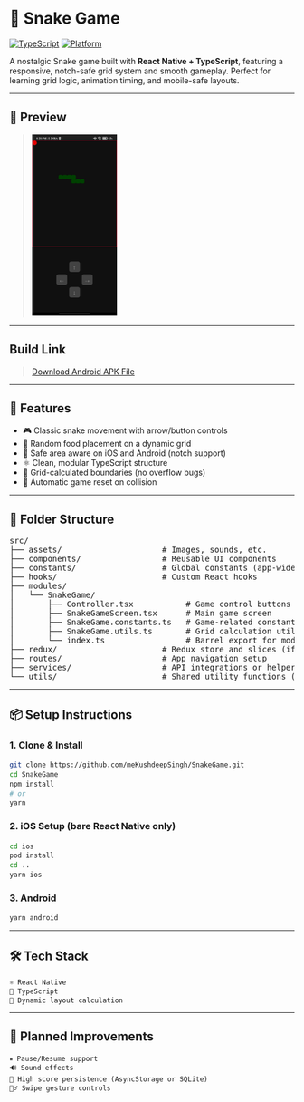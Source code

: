 # 🐍 Snake Game

[![TypeScript](https://img.shields.io/badge/TypeScript-Strict-blue?logo=typescript)](https://www.typescriptlang.org/)
[![Platform](https://img.shields.io/badge/platform-iOS%20|%20Android-lightgrey?logo=react)]()

A nostalgic Snake game built with **React Native + TypeScript**, featuring a responsive, notch-safe grid system and smooth gameplay. Perfect for learning grid logic, animation timing, and mobile-safe layouts.

---

## 📸 Preview

> <img src="https://github.com/meKushdeepSingh/SnakeGame/blob/main/src/assets/images/app-preview-one.jpeg?raw=true" alt="A preview of the application" width="150" height="320">

---

## Build Link

> [Download Android APK File](https://github.com/meKushdeepSingh/SnakeGame/raw/refs/heads/main/android/app/test-release-app.zip)

---

## 🚀 Features

- 🎮 Classic snake movement with arrow/button controls
- 🍎 Random food placement on a dynamic grid
- 🧱 Safe area aware on iOS and Android (notch support)
- ⚛️ Clean, modular TypeScript structure
- 🧠 Grid-calculated boundaries (no overflow bugs)
- 🔁 Automatic game reset on collision

---

## 🧱 Folder Structure

<pre>
src/
├── assets/                     # Images, sounds, etc.
├── components/                 # Reusable UI components
├── constants/                  # Global constants (app-wide)
├── hooks/                      # Custom React hooks
├── modules/
│   └── SnakeGame/
│       ├── Controller.tsx           # Game control buttons
│       ├── SnakeGameScreen.tsx      # Main game screen
│       ├── SnakeGame.constants.ts   # Game-related constants
│       ├── SnakeGame.utils.ts       # Grid calculation utilities
│       └── index.ts                 # Barrel export for module
├── redux/                      # Redux store and slices (if used)
├── routes/                     # App navigation setup
├── services/                   # API integrations or helpers
└── utils/                      # Shared utility functions (e.g., colors)
</pre>

---

## 📦 Setup Instructions

### 1. Clone & Install

```bash
git clone https://github.com/meKushdeepSingh/SnakeGame.git
cd SnakeGame
npm install
# or
yarn
```

### 2. iOS Setup (bare React Native only)

```bash
cd ios
pod install
cd ..
yarn ios
```

### 3. Android

```bash
yarn android
```

---

## 🛠️ Tech Stack

```
⚛️ React Native
🔷 TypeScript
📏 Dynamic layout calculation
```

---

## 🧠 Planned Improvements

```
⏸ Pause/Resume support
🔊 Sound effects
💾 High score persistence (AsyncStorage or SQLite)
🧍‍♂️ Swipe gesture controls
```
